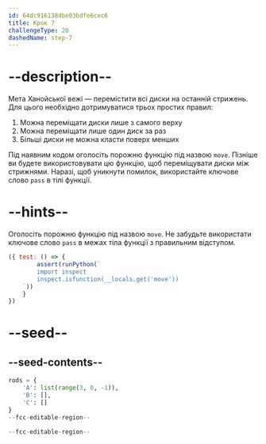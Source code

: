 ```yaml
---
id: 64dc916138dbe03bdfe6cec6
title: Крок 7
challengeType: 20
dashedName: step-7
---
```


# --description--

Мета Ханойської вежі — перемістити всі диски на останній стрижень. Для цього необхідно дотримуватися трьох простих правил:

1. Можна переміщати диски лише з самого верху
2. Можна переміщати лише один диск за раз
3. Більші диски не можна класти поверх менших

Під наявним кодом оголосіть порожню функцію під назвою `move`. Пізніше ви будете використовувати цю функцію, щоб переміщувати диски між стрижнями. Наразі, щоб уникнути помилок, використайте ключове слово `pass` в тілі функції.

# --hints--

Оголосіть порожню функцію під назвою `move`. Не забудьте використати ключове слово `pass` в межах тіла функції з правильним відступом.

```js
({ test: () => {
        assert(runPython(`
        import inspect
        inspect.isfunction(__locals.get('move'))
    `))
    } 
})
```

# --seed--

## --seed-contents--

```py
rods = {
    'A': list(range(3, 0, -1)),
    'B': [],
    'C': []
}
--fcc-editable-region--

--fcc-editable-region--
```

